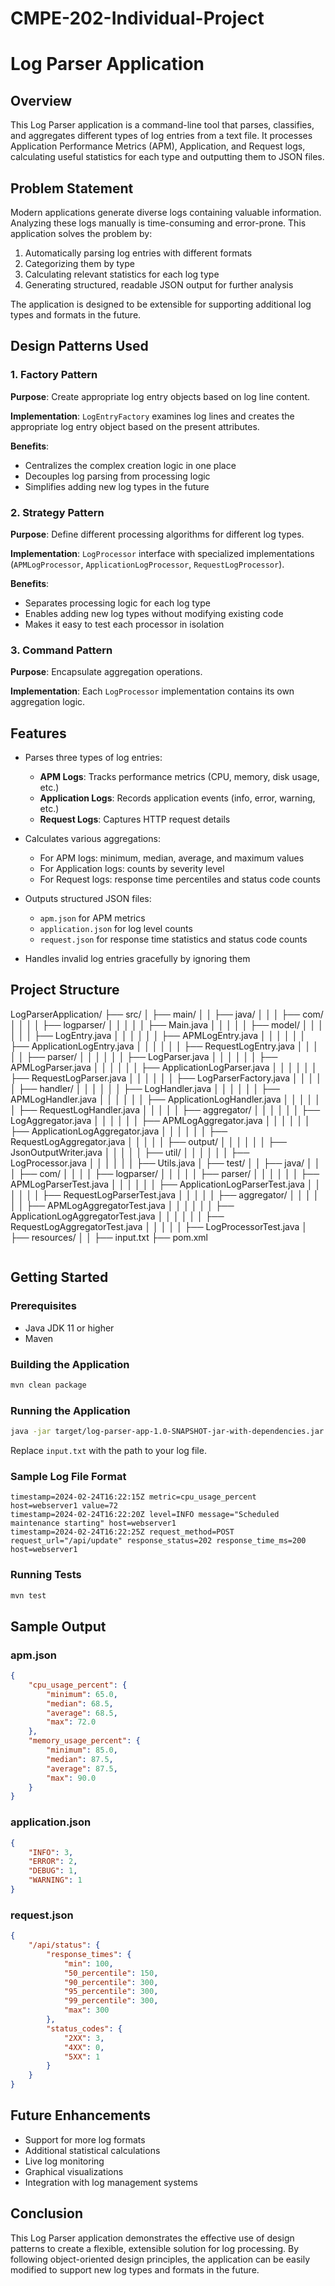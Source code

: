 # CMPE-202-Individual-Project
# Log Parser Application

## Overview

This Log Parser application is a command-line tool that parses, classifies, and aggregates different types of log entries from a text file. It processes Application Performance Metrics (APM), Application, and Request logs, calculating useful statistics for each type and outputting them to JSON files.

## Problem Statement

Modern applications generate diverse logs containing valuable information. Analyzing these logs manually is time-consuming and error-prone. This application solves the problem by:

1. Automatically parsing log entries with different formats
2. Categorizing them by type
3. Calculating relevant statistics for each log type
4. Generating structured, readable JSON output for further analysis

The application is designed to be extensible for supporting additional log types and formats in the future.

## Design Patterns Used

### 1. Factory Pattern

**Purpose**: Create appropriate log entry objects based on log line content.

**Implementation**: `LogEntryFactory` examines log lines and creates the appropriate log entry object based on the present attributes.

**Benefits**:
- Centralizes the complex creation logic in one place
- Decouples log parsing from processing logic
- Simplifies adding new log types in the future

### 2. Strategy Pattern

**Purpose**: Define different processing algorithms for different log types.

**Implementation**: `LogProcessor` interface with specialized implementations (`APMLogProcessor`, `ApplicationLogProcessor`, `RequestLogProcessor`).

**Benefits**:
- Separates processing logic for each log type
- Enables adding new log types without modifying existing code
- Makes it easy to test each processor in isolation

### 3. Command Pattern

**Purpose**: Encapsulate aggregation operations.

**Implementation**: Each `LogProcessor` implementation contains its own aggregation logic.

## Features

- Parses three types of log entries:
  - **APM Logs**: Tracks performance metrics (CPU, memory, disk usage, etc.)
  - **Application Logs**: Records application events (info, error, warning, etc.)
  - **Request Logs**: Captures HTTP request details

- Calculates various aggregations:
  - For APM logs: minimum, median, average, and maximum values
  - For Application logs: counts by severity level
  - For Request logs: response time percentiles and status code counts

- Outputs structured JSON files:
  - `apm.json` for APM metrics
  - `application.json` for log level counts
  - `request.json` for response time statistics and status code counts

- Handles invalid log entries gracefully by ignoring them

## Project Structure
LogParserApplication/
├── src/
│   ├── main/
│   │   ├── java/
│   │   │   ├── com/
│   │   │   │   ├── logparser/
│   │   │   │   │   ├── Main.java
│   │   │   │   │   ├── model/
│   │   │   │   │   │   ├── LogEntry.java
│   │   │   │   │   │   ├── APMLogEntry.java
│   │   │   │   │   │   ├── ApplicationLogEntry.java
│   │   │   │   │   │   ├── RequestLogEntry.java
│   │   │   │   │   ├── parser/
│   │   │   │   │   │   ├── LogParser.java
│   │   │   │   │   │   ├── APMLogParser.java
│   │   │   │   │   │   ├── ApplicationLogParser.java
│   │   │   │   │   │   ├── RequestLogParser.java
│   │   │   │   │   │   ├── LogParserFactory.java
│   │   │   │   │   ├── handler/
│   │   │   │   │   │   ├── LogHandler.java
│   │   │   │   │   │   ├── APMLogHandler.java
│   │   │   │   │   │   ├── ApplicationLogHandler.java
│   │   │   │   │   │   ├── RequestLogHandler.java
│   │   │   │   │   ├── aggregator/
│   │   │   │   │   │   ├── LogAggregator.java
│   │   │   │   │   │   ├── APMLogAggregator.java
│   │   │   │   │   │   ├── ApplicationLogAggregator.java
│   │   │   │   │   │   ├── RequestLogAggregator.java
│   │   │   │   │   ├── output/
│   │   │   │   │   │   ├── JsonOutputWriter.java
│   │   │   │   │   ├── util/
│   │   │   │   │   │   ├── LogProcessor.java
│   │   │   │   │   │   ├── Utils.java
│   ├── test/
│   │   ├── java/
│   │   │   ├── com/
│   │   │   │   ├── logparser/
│   │   │   │   │   ├── parser/
│   │   │   │   │   │   ├── APMLogParserTest.java
│   │   │   │   │   │   ├── ApplicationLogParserTest.java
│   │   │   │   │   │   ├── RequestLogParserTest.java
│   │   │   │   │   ├── aggregator/
│   │   │   │   │   │   ├── APMLogAggregatorTest.java
│   │   │   │   │   │   ├── ApplicationLogAggregatorTest.java
│   │   │   │   │   │   ├── RequestLogAggregatorTest.java
│   │   │   │   │   ├── LogProcessorTest.java
│   ├── resources/
│   │   ├── input.txt
├── pom.xml
```

```

## Getting Started

### Prerequisites

- Java JDK 11 or higher
- Maven

### Building the Application

```bash
mvn clean package
```

### Running the Application

```bash
java -jar target/log-parser-app-1.0-SNAPSHOT-jar-with-dependencies.jar --file input.txt
```

Replace `input.txt` with the path to your log file.

### Sample Log File Format

```
timestamp=2024-02-24T16:22:15Z metric=cpu_usage_percent host=webserver1 value=72
timestamp=2024-02-24T16:22:20Z level=INFO message="Scheduled maintenance starting" host=webserver1
timestamp=2024-02-24T16:22:25Z request_method=POST request_url="/api/update" response_status=202 response_time_ms=200 host=webserver1
```

### Running Tests

```bash
mvn test
```

## Sample Output

### apm.json
```json
{
    "cpu_usage_percent": {
        "minimum": 65.0,
        "median": 68.5,
        "average": 68.5,
        "max": 72.0
    },
    "memory_usage_percent": {
        "minimum": 85.0,
        "median": 87.5,
        "average": 87.5,
        "max": 90.0
    }
}
```

### application.json
```json
{
    "INFO": 3,
    "ERROR": 2,
    "DEBUG": 1,
    "WARNING": 1
}
```

### request.json
```json
{
    "/api/status": {
        "response_times": {
            "min": 100,
            "50_percentile": 150,
            "90_percentile": 300,
            "95_percentile": 300,
            "99_percentile": 300,
            "max": 300
        },
        "status_codes": {
            "2XX": 3,
            "4XX": 0,
            "5XX": 1
        }
    }
}
```

## Future Enhancements

- Support for more log formats
- Additional statistical calculations
- Live log monitoring
- Graphical visualizations
- Integration with log management systems

## Conclusion

This Log Parser application demonstrates the effective use of design patterns to create a flexible, extensible solution for log processing. By following object-oriented design principles, the application can be easily modified to support new log types and formats in the future.
